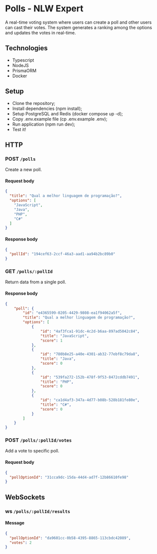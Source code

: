 # Polls - NLW Expert

A real-time voting system where users can create a poll and other users can cast their votes. The system generates a ranking among the options and updates the votes in real-time.

## Technologies
* Typescript
* NodeJS
* PrismaORM
* Docker

## Setup
* Clone the repository;
* Install dependencies (npm install);
* Setup PostgreSQL and Redis (docker compose up -d);
* Copy .env.example file (cp .env.example .env);
* Run application (npm run dev);
* Test it!

## HTTP

### POST `/polls`
Create a new poll.

#### Request body
```json
{
  "title": "Qual a melhor linguagem de programação?",
  "options": [
    "JavaScript",
    "Java",
    "PHP",
    "C#"
  ]
}
```

#### Response body
```json
{
  "pollId": "194cef63-2ccf-46a3-aad1-aa94b2bc89b0"
}
```

### GET `/polls/:pollId`
Return data from a single poll.

#### Response body
```json
{
	"poll": {
		"id": "e4365599-0205-4429-9808-ea1f94062a5f",
		"title": "Qual a melhor linguagem de programação?",
		"options": [
			{
				"id": "4af3fca1-91dc-4c2d-b6aa-897ad5042c84",
				"title": "JavaScript",
				"score": 1
			},
			{
				"id": "780b8e25-a40e-4301-ab32-77ebf8c79da8",
				"title": "Java",
				"score": 0
			},
			{
				"id": "539fa272-152b-478f-9f53-8472cddb7491",
				"title": "PHP",
				"score": 0
			},
			{
				"id": "ca1d4af3-347a-4d77-b08b-528b181fe80e",
				"title": "C#",
				"score": 0
			}
		]
	}
}
```

### POST `/polls/:pollId/votes`
Add a vote to specific poll.

#### Request body
```json
{
  "pollOptionId": "31cca9dc-15da-44d4-ad7f-12b86610fe98"
}
```

## WebSockets
### ws `/polls/:pollId/results`
#### Message
```json
{
  "pollOptionId": "da9601cc-0b58-4395-8865-113cbdc42089",
  "votes": 2
}
```
